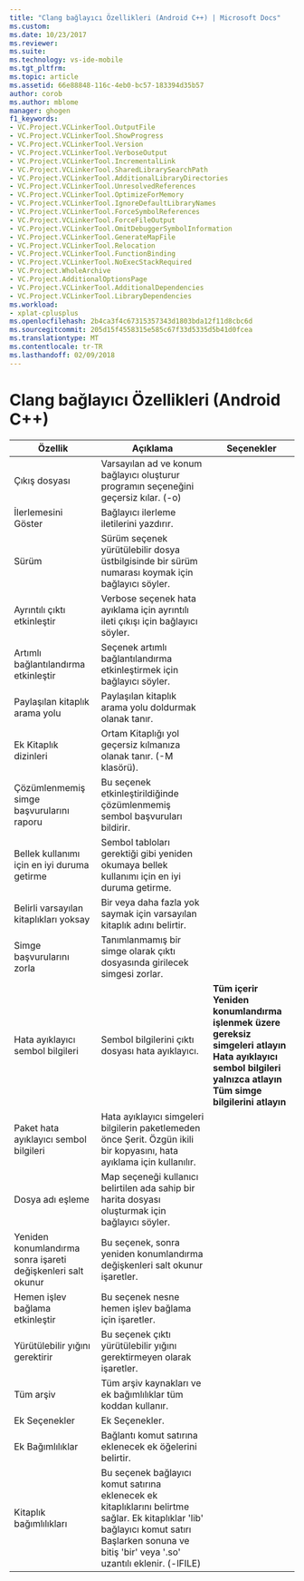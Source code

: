 ```yaml
---
title: "Clang bağlayıcı Özellikleri (Android C++) | Microsoft Docs"
ms.custom: 
ms.date: 10/23/2017
ms.reviewer: 
ms.suite: 
ms.technology: vs-ide-mobile
ms.tgt_pltfrm: 
ms.topic: article
ms.assetid: 66e88848-116c-4eb0-bc57-183394d35b57
author: corob
ms.author: mblome
manager: ghogen
f1_keywords:
- VC.Project.VCLinkerTool.OutputFile
- VC.Project.VCLinkerTool.ShowProgress
- VC.Project.VCLinkerTool.Version
- VC.Project.VCLinkerTool.VerboseOutput
- VC.Project.VCLinkerTool.IncrementalLink
- VC.Project.VCLinkerTool.SharedLibrarySearchPath
- VC.Project.VCLinkerTool.AdditionalLibraryDirectories
- VC.Project.VCLinkerTool.UnresolvedReferences
- VC.Project.VCLinkerTool.OptimizeForMemory
- VC.Project.VCLinkerTool.IgnoreDefaultLibraryNames
- VC.Project.VCLinkerTool.ForceSymbolReferences
- VC.Project.VCLinkerTool.ForceFileOutput
- VC.Project.VCLinkerTool.OmitDebuggerSymbolInformation
- VC.Project.VCLinkerTool.GenerateMapFile
- VC.Project.VCLinkerTool.Relocation
- VC.Project.VCLinkerTool.FunctionBinding
- VC.Project.VCLinkerTool.NoExecStackRequired
- VC.Project.WholeArchive
- VC.Project.AdditionalOptionsPage
- VC.Project.VCLinkerTool.AdditionalDependencies
- VC.Project.VCLinkerTool.LibraryDependencies
ms.workload:
- xplat-cplusplus
ms.openlocfilehash: 2b4ca3f4c67315357343d1803bda12f11d8cbc6d
ms.sourcegitcommit: 205d15f4558315e585c67f33d5335d5b41d0fcea
ms.translationtype: MT
ms.contentlocale: tr-TR
ms.lasthandoff: 02/09/2018
---
```

# <a name="clang-linker-properties-android-c"></a>Clang bağlayıcı Özellikleri (Android C++)

Özellik | Açıklama | Seçenekler
--- | ---| ---
Çıkış dosyası | Varsayılan ad ve konum bağlayıcı oluşturur programın seçeneğini geçersiz kılar. (-o)
İlerlemesini Göster | Bağlayıcı ilerleme iletilerini yazdırır.
Sürüm | Sürüm seçenek yürütülebilir dosya üstbilgisinde bir sürüm numarası koymak için bağlayıcı söyler.
Ayrıntılı çıktı etkinleştir | Verbose seçenek hata ayıklama için ayrıntılı ileti çıkışı için bağlayıcı söyler.
Artımlı bağlantılandırma etkinleştir | Seçenek artımlı bağlantılandırma etkinleştirmek için bağlayıcı söyler.
Paylaşılan kitaplık arama yolu | Paylaşılan kitaplık arama yolu doldurmak olanak tanır.
Ek Kitaplık dizinleri | Ortam Kitaplığı yol geçersiz kılmanıza olanak tanır. (-M klasörü).
Çözümlenmemiş simge başvurularını raporu | Bu seçenek etkinleştirildiğinde çözümlenmemiş sembol başvuruları bildirir.
Bellek kullanımı için en iyi duruma getirme | Sembol tabloları gerektiği gibi yeniden okumaya bellek kullanımı için en iyi duruma getirme.
Belirli varsayılan kitaplıkları yoksay | Bir veya daha fazla yok saymak için varsayılan kitaplık adını belirtir.
Simge başvurularını zorla | Tanımlanmamış bir simge olarak çıktı dosyasında girilecek simgesi zorlar.
Hata ayıklayıcı sembol bilgileri | Sembol bilgilerini çıktı dosyası hata ayıklayıcı. | **Tüm içerir**<br>**Yeniden konumlandırma işlenmek üzere gereksiz simgeleri atlayın**<br>**Hata ayıklayıcı sembol bilgileri yalnızca atlayın**<br>**Tüm simge bilgilerini atlayın**<br>
Paket hata ayıklayıcı sembol bilgileri | Hata ayıklayıcı simgeleri bilgilerin paketlemeden önce Şerit.  Özgün ikili bir kopyasını, hata ayıklama için kullanılır.
Dosya adı eşleme | Map seçeneği kullanıcı belirtilen ada sahip bir harita dosyası oluşturmak için bağlayıcı söyler.
Yeniden konumlandırma sonra işareti değişkenleri salt okunur | Bu seçenek, sonra yeniden konumlandırma değişkenleri salt okunur işaretler.
Hemen işlev bağlama etkinleştir | Bu seçenek nesne hemen işlev bağlama için işaretler.
Yürütülebilir yığını gerektirir | Bu seçenek çıktı yürütülebilir yığını gerektirmeyen olarak işaretler.
Tüm arşiv | Tüm arşiv kaynakları ve ek bağımlılıklar tüm koddan kullanır.
Ek Seçenekler | Ek Seçenekler.
Ek Bağımlılıklar | Bağlantı komut satırına eklenecek ek öğelerini belirtir.
Kitaplık bağımlılıkları | Bu seçenek bağlayıcı komut satırına eklenecek ek kitaplıklarını belirtme sağlar. Ek kitaplıklar 'lib' bağlayıcı komut satırı Başlarken sonuna ve bitiş 'bir' veya '.so' uzantılı eklenir.  (-lFILE)

